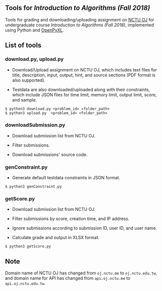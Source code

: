 ## Tools for *Introduction to Algorithms (Fall 2018)*
Tools for grading and downloading/uploading assignment on [NCTU OJ](https://oj.nctu.edu.tw/) for undergraduate course *Introduction to Algorithms (Fall 2018)*, implemented using Python and [OpenPyXL](https://pypi.org/project/openpyxl/).

## List of tools
### download.py, upload.py
- Download/Upload assignment on NCTU OJ, which includes text files for title, description, input, output, hint, and source sections (PDF format is also supported).

- Testdata are also downloaded/uploaded along with their constraints, which include JSON files for time limit, memory limit, output limit, score, and sample.

```
$ python3 download.py <problem_id> <folder_path>
$ python3 upload.py  <problem_id> <folder_path>
```

### downloadSubmission.py
- Download submission list from NCTU OJ.

- Filter submissions.

- Download submissions' source code.

### genConstraint.py
- Generate default testdata constraints in JSON format.

```
$ python3 genConstraint.py
```

### getScore.py
- Download submission list from NCTU OJ.

- Filter submissions by score, creation time, and IP address.

- Ignore submissions according to submission ID, user ID, and user name.

- Calculate grade and output in XLSX format.

```
$ python3 getScore.py
```

## Note
Domain name of NCTU OJ has changed from `oj.nctu.me` to `oj.nctu.edu.tw`, and domain name for API has changed from `api.oj.nctu.me` to `api.oj.nctu.edu.tw`.
